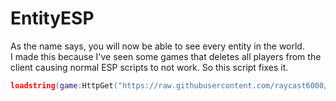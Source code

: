 # EntityESP
As the name says, you will now be able to see every entity in the world. \
I made this because I've seen some games that deletes all players from the client causing normal ESP scripts to not work.
So this script fixes it.

```lua
loadstring(game:HttpGet("https://raw.githubusercontent.com/raycast6000/EntityESP/main/loader.lua"))()
```
